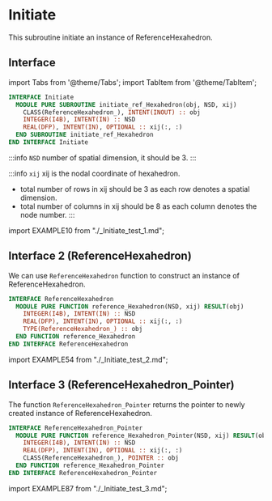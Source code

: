 # Initiate

This subroutine initiate an instance of ReferenceHexahedron.

## Interface

import Tabs from '@theme/Tabs';
import TabItem from '@theme/TabItem';

<Tabs>
<TabItem value="interface" label="܀ Interface" default>

```fortran
INTERFACE Initiate
  MODULE PURE SUBROUTINE initiate_ref_Hexahedron(obj, NSD, xij)
    CLASS(ReferenceHexahedron_), INTENT(INOUT) :: obj
    INTEGER(I4B), INTENT(IN) :: NSD
    REAL(DFP), INTENT(IN), OPTIONAL :: xij(:, :)
  END SUBROUTINE initiate_ref_Hexahedron
END INTERFACE Initiate
```

:::info `NSD`
number of spatial dimension, it should be 3.
:::

:::info `xij`
xij is the nodal coordinate of hexahedron.
- total number of rows in xij should be 3 as each row denotes a spatial dimension.
- total number of columns in xij should be 8 as each column denotes the node number.
:::


</TabItem>

<TabItem value="example" label="️܀ See example">

import EXAMPLE10 from "./_Initiate_test_1.md";

<EXAMPLE10 />

</TabItem>

<TabItem value="close" label="↢ ">

</TabItem>
</Tabs>


## Interface 2 (ReferenceHexahedron)

We can use `ReferenceHexahedron` function to construct an instance of ReferenceHexahedron.

<Tabs>
<TabItem value="interface" label="܀ Interface" default>

```fortran
INTERFACE ReferenceHexahedron
  MODULE PURE FUNCTION reference_Hexahedron(NSD, xij) RESULT(obj)
    INTEGER(I4B), INTENT(IN) :: NSD
    REAL(DFP), INTENT(IN), OPTIONAL :: xij(:, :)
    TYPE(ReferenceHexahedron_) :: obj
  END FUNCTION reference_Hexahedron
END INTERFACE ReferenceHexahedron
```

</TabItem>

<TabItem value="example" label="️܀ See example">

import EXAMPLE54 from "./_Initiate_test_2.md";

<EXAMPLE54 />

</TabItem>

<TabItem value="close" label="↢ ">

</TabItem>
</Tabs>


## Interface 3 (ReferenceHexahedron_Pointer)

The function `ReferenceHexahedron_Pointer` returns the pointer to newly created instance of ReferenceHexahedron.

<Tabs>
<TabItem value="interface" label="܀ Interface" default>

```fortran
INTERFACE ReferenceHexahedron_Pointer
  MODULE PURE FUNCTION reference_Hexahedron_Pointer(NSD, xij) RESULT(obj)
    INTEGER(I4B), INTENT(IN) :: NSD
    REAL(DFP), INTENT(IN), OPTIONAL :: xij(:, :)
    CLASS(ReferenceHexahedron_), POINTER :: obj
  END FUNCTION reference_Hexahedron_Pointer
END INTERFACE ReferenceHexahedron_Pointer
```

</TabItem>

<TabItem value="example" label="️܀ See example">

import EXAMPLE87 from "./_Initiate_test_3.md";

<EXAMPLE87 />

</TabItem>

<TabItem value="close" label="↢ ">

</TabItem>
</Tabs>

